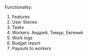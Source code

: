 Functionality:

1. Features
2. User Stories
3. Tasks
4. Workers: Андрей, Тимур, Евгений
5. Work logs
6. Budget report
7. Payouts to workers
